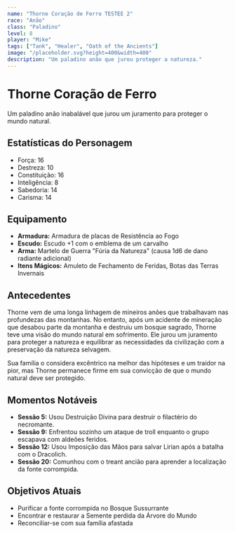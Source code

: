 ```yaml
---
name: "Thorne Coração de Ferro TESTEE 2"
race: "Anão"
class: "Paladino"
level: 8
player: "Mike"
tags: ["Tank", "Healer", "Oath of the Ancients"]
image: "/placeholder.svg?height=400&width=400"
description: "Um paladino anão que jurou proteger a natureza."
---
```


# Thorne Coração de Ferro

Um paladino anão inabalável que jurou um juramento para proteger o mundo natural.

## Estatísticas do Personagem

- Força: 16
- Destreza: 10
- Constituição: 16
- Inteligência: 8
- Sabedoria: 14
- Carisma: 14

## Equipamento

- **Armadura:** Armadura de placas de Resistência ao Fogo
- **Escudo:** Escudo +1 com o emblema de um carvalho
- **Arma:** Martelo de Guerra "Fúria da Natureza" (causa 1d6 de dano radiante adicional)
- **Itens Mágicos:** Amuleto de Fechamento de Feridas, Botas das Terras Invernais

## Antecedentes

Thorne vem de uma longa linhagem de mineiros anões que trabalhavam nas profundezas das montanhas. No entanto, após um acidente de mineração que desabou parte da montanha e destruiu um bosque sagrado, Thorne teve uma visão do mundo natural em sofrimento. Ele jurou um juramento para proteger a natureza e equilibrar as necessidades da civilização com a preservação da natureza selvagem.

Sua família o considera excêntrico na melhor das hipóteses e um traidor na pior, mas Thorne permanece firme em sua convicção de que o mundo natural deve ser protegido.

## Momentos Notáveis

- **Sessão 5:** Usou Destruição Divina para destruir o filactério do necromante.
- **Sessão 9:** Enfrentou sozinho um ataque de troll enquanto o grupo escapava com aldeões feridos.
- **Sessão 12:** Usou Imposição das Mãos para salvar Lirian após a batalha com o Dracolich.
- **Sessão 20:** Comunhou com o treant ancião para aprender a localização da fonte corrompida.

## Objetivos Atuais

- Purificar a fonte corrompida no Bosque Sussurrante
- Encontrar e restaurar a Semente perdida da Árvore do Mundo
- Reconciliar-se com sua família afastada

